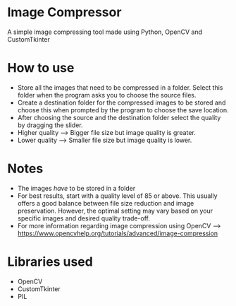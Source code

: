 # Image Compressor
A simple image compressing tool made using Python, OpenCV and CustomTkinter

# How to use
- Store all the images that need to be compressed in a folder. Select this folder when the program asks you to choose the source files.
- Create a destination folder for the compressed images to be stored and choose this when prompted by the program to choose the save location.
- After choosing the source and the destination folder select the quality by dragging the slider.
- Higher quality --> Bigger file size but image quality is greater.
- Lower quality  --> Smaller file size but image quality is lower.

# Notes
- The images *have* to be stored in a folder
- For best results, start with a quality level of 85 or above. This usually offers a good balance between file size reduction and image preservation. However, the optimal setting may vary based on your specific images and desired quality trade-off.
- For more information regarding image compression using OpenCV --> https://www.opencvhelp.org/tutorials/advanced/image-compression

# Libraries used
- OpenCV
- CustomTkinter
- PIL

#
